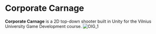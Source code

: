 # Corporate Carnage

**Corporate Carnage** is a 2D top-down shooter built in Unity for the Vilnius University Game Development course.
![OIG_1](https://github.com/user-attachments/assets/799a01e7-5fd3-4287-aea2-e8afb1d94f71)

